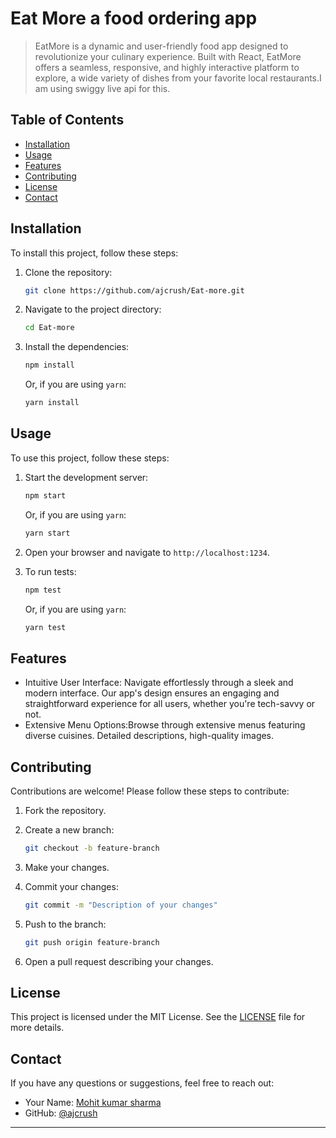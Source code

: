 # Eat More a food ordering app

> EatMore is a dynamic and user-friendly food app designed to revolutionize your culinary experience. Built with React, EatMore offers a seamless, responsive, and highly interactive platform to explore, a wide variety of dishes from your favorite local restaurants.I am using swiggy live api for this.

## Table of Contents

- [Installation](#installation)
- [Usage](#usage)
- [Features](#features)
- [Contributing](#contributing)
- [License](#license)
- [Contact](#contact)

## Installation

To install this project, follow these steps:

1. Clone the repository:
    ```bash
    git clone https://github.com/ajcrush/Eat-more.git
    ```

2. Navigate to the project directory:
    ```bash
    cd Eat-more
    ```

3. Install the dependencies:
    ```bash
    npm install
    ```

    Or, if you are using `yarn`:
    ```bash
    yarn install
    ```

## Usage

To use this project, follow these steps:

1. Start the development server:
    ```bash
    npm start
    ```

    Or, if you are using `yarn`:
    ```bash
    yarn start
    ```

2. Open your browser and navigate to `http://localhost:1234`.

3. To run tests:
    ```bash
    npm test
    ```

    Or, if you are using `yarn`:
    ```bash
    yarn test
    ```

## Features

- Intuitive User Interface: Navigate effortlessly through a sleek and modern interface. Our app's design ensures an engaging and straightforward experience for all users, whether you're tech-savvy or not.
- Extensive Menu Options:Browse through extensive menus featuring diverse cuisines. Detailed descriptions, high-quality images.


## Contributing

Contributions are welcome! Please follow these steps to contribute:

1. Fork the repository.
2. Create a new branch:
    ```bash
    git checkout -b feature-branch
    ```

3. Make your changes.
4. Commit your changes:
    ```bash
    git commit -m "Description of your changes"
    ```

5. Push to the branch:
    ```bash
    git push origin feature-branch
    ```

6. Open a pull request describing your changes.

## License

This project is licensed under the MIT License. See the [LICENSE](LICENSE) file for more details.

## Contact

If you have any questions or suggestions, feel free to reach out:

- Your Name: [Mohit kumar sharma](mohitanand8987@gmail.com)
- GitHub: [@ajcrush](https://github.com/ajcrush)

---
